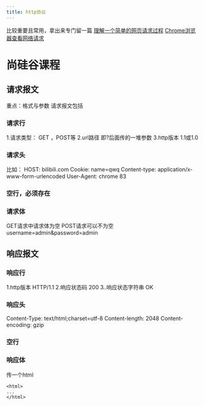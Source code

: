```yaml
---
title: http协议
---
```

比较重要且常用，拿出来专门留一篇
[理解一个简单的网页请求过程](https://www.cnblogs.com/orchid/archive/2012/04/21/2461442.html)
[Chrome浏览器查看网络请求](https://xie.infoq.cn/article/97bf7543d1d9621572852ca39)

# 尚硅谷课程
## 请求报文
重点：格式与参数
请求报文包括
### 请求行
1.请求类型：
GET ，POST等
2.url路径
即?后面传的一堆参数
3.http版本
1.1或1.0
### 请求头
比如：
HOST: bilibili.com
Cookie: name=qwq
Content-type: application/x-www-form-urlencoded
User-Agent: chrome 83
### 空行，必须存在
### 请求体
GET请求中请求体为空
POST请求可以不为空
username=admin&password=admin
## 响应报文
### 响应行
1.http版本
HTTP/1.1
2.响应状态码
200
3..响应状态字符串
OK
### 响应头
Content-Type: text/html;charset=utf-8
Content-length: 2048
Content-encoding: gzip
### 空行
### 响应体
传一个html
```
<html>
...
</html>
```